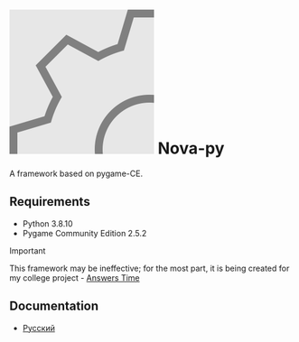 # ![Logo](src/core/icon.png) Nova-py

A framework based on pygame-CE.

## Requirements

 - Python 3.8.10
 - Pygame Community Edition 2.5.2

> [!IMPORTANT]
> This framework may be ineffective; for the most part, it is being created for my college project - [Answers Time](https://github.com/DrawsDev/answers-time)

## Documentation
 - [Русский](https://github.com/DrawsDev/nova-py/blob/main/doc/ru/main-page.md)
